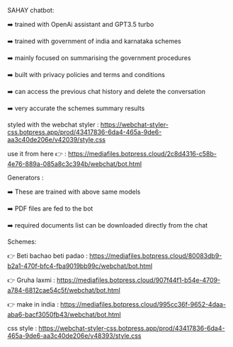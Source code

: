 SAHAY chatbot:

➡️ trained with OpenAi assistant and GPT3.5 turbo

➡️ trained with government of india and karnataka schemes 

➡️ mainly focused on summarising the government procedures

➡️ built with privacy policies and terms and conditions

➡️ can access the previous chat history and delete the conversation

➡️ very accurate the schemes summary results

 styled with the webchat styler : https://webchat-styler-css.botpress.app/prod/43417836-6da4-465a-9de6-aa3c40de206e/v42039/style.css
 
 use it from here 👉 : https://mediafiles.botpress.cloud/2c8d4316-c58b-4e76-889a-085a8c3c394b/webchat/bot.html

 Generators :
 
 ➡️ These are trained with above same models 
 
 ➡️ PDF files are fed to the bot 
 
 ➡️ required documents list can be downloaded directly from the chat

 Schemes:
 
 👉 Beti bachao beti padao : https://mediafiles.botpress.cloud/80083db9-b2a1-470f-bfc4-fba9019bb99c/webchat/bot.html

 👉 Gruha laxmi : https://mediafiles.botpress.cloud/907f44f1-b54e-4709-a784-6812cae54c5f/webchat/bot.html

 👉 make in india : https://mediafiles.botpress.cloud/995cc36f-9652-4daa-aba6-bacf3050fb43/webchat/bot.html

 css style : https://webchat-styler-css.botpress.app/prod/43417836-6da4-465a-9de6-aa3c40de206e/v48393/style.css

